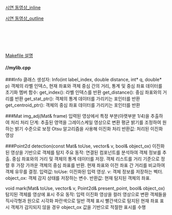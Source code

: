 [시연 동영상_inline](https://www.youtube.com/watch?v=tSsMGaWjzh0)

[시연 동영상_outline](https://www.youtube.com/watch?v=yzUuTJRe2NU)


<br/><br/><br/><br/>


[Makefile 설명](https://github.com/jogeonuuuu/smart-vision/blob/main/linedetect_sim/README.md)

</p>


#### //mylib.cpp



###Info 클래스
생성자: Info(int label_index, double distance, int* q, double* p)
객체의 라벨 인덱스, 현재 좌표와 객체 중심 간의 거리, 통계 및 중심 좌표 데이터를 초기화
멤버 함수:
get_index(): 라벨 인덱스를 반환
get_distance(): 중심 좌표와의 거리를 반환
get_stat_ptr(): 객체의 통계 데이터를 가리키는 포인터를 반환
get_centroid_ptr(): 객체의 중심 좌표 데이터를 가리키는 포인터를 반환

</p>

###Mat img_adj(Mat& frame)
입력된 영상에서 특정 부분(아랫부분 1/4)을 추출하여 처리
처리 단계:
추출된 영역을 그레이스케일 영상으로 변환
평균 밝기를 조정하여 원하는 밝기 수준으로 보정
Otsu 알고리즘을 사용해 이진화 처리
반환값: 처리된 이진화 영상

</p>

###Point2d detection(const Mat& toUse, vector<Info>& v, bool& object_ox)
이진화된 영상을 기반으로 객체를 탐지
주요 동작:
연결된 컴포넌트를 분석하여 객체 정보를 추출.
중심 좌표와의 거리 및 객체의 통계 데이터를 저장.
객체 리스트를 거리 기준으로 정렬 후 가장 가까운 객체의 중심 좌표를 반환.
현재 좌표와 이전 좌표 간 거리를 비교하여 객체 유무를 결정.
입력값:
toUse: 이진화된 입력 영상.
v: 객체 정보를 저장하는 벡터.
object_ox: 객체 감지 상태를 저장하는 변수.
반환값: 현재 탐지된 객체의 좌표.

</p>


void mark(Mat& toUse, vector<Info>& v, Point2d& present_point, bool& object_ox)
탐지된 객체를 영상에 표시
주요 동작:
입력 이진화 영상을 컬러 영상으로 변환
객체들을 직사각형과 원으로 시각화
파란색으로 일반 객체 표시
빨간색으로 탐지된 현재 좌표 표시
객체가 감지되지 않을 경우 object_ox 값을 기반으로 적절한 표시를 수행
